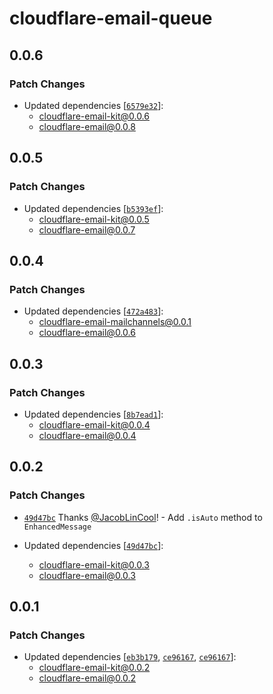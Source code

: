 # cloudflare-email-queue

## 0.0.6

### Patch Changes

-   Updated dependencies [[`6579e32`](https://github.com/JacobLinCool/cloudflare-email-kit/commit/6579e32e017d0981edbcdf18cf6b2923dfd74c19)]:
    -   cloudflare-email-kit@0.0.6
    -   cloudflare-email@0.0.8

## 0.0.5

### Patch Changes

-   Updated dependencies [[`b5393ef`](https://github.com/JacobLinCool/cloudflare-email-kit/commit/b5393ef95ecf1170154d8f42e5992f218f593a6e)]:
    -   cloudflare-email-kit@0.0.5
    -   cloudflare-email@0.0.7

## 0.0.4

### Patch Changes

-   Updated dependencies [[`472a483`](https://github.com/JacobLinCool/cloudflare-email-kit/commit/472a483985c2dbef8bd071b2b4a93f09cb72720a)]:
    -   cloudflare-email-mailchannels@0.0.1
    -   cloudflare-email@0.0.6

## 0.0.3

### Patch Changes

-   Updated dependencies [[`8b7ead1`](https://github.com/JacobLinCool/cloudflare-email-kit/commit/8b7ead1f58a374c6221210af98395729a15ddf3f)]:
    -   cloudflare-email-kit@0.0.4
    -   cloudflare-email@0.0.4

## 0.0.2

### Patch Changes

-   [`49d47bc`](https://github.com/JacobLinCool/cloudflare-email-kit/commit/49d47bc4c4b148991b9ff0e5641e086249b3f90a) Thanks [@JacobLinCool](https://github.com/JacobLinCool)! - Add `.isAuto` method to `EnhancedMessage`

-   Updated dependencies [[`49d47bc`](https://github.com/JacobLinCool/cloudflare-email-kit/commit/49d47bc4c4b148991b9ff0e5641e086249b3f90a)]:
    -   cloudflare-email-kit@0.0.3
    -   cloudflare-email@0.0.3

## 0.0.1

### Patch Changes

-   Updated dependencies [[`eb3b179`](https://github.com/JacobLinCool/cloudflare-email-kit/commit/eb3b1792e41fe12af188635724170a5a4fbb5995), [`ce96167`](https://github.com/JacobLinCool/cloudflare-email-kit/commit/ce9616717f2c1976cd45f93d139584ea2062fa01), [`ce96167`](https://github.com/JacobLinCool/cloudflare-email-kit/commit/ce9616717f2c1976cd45f93d139584ea2062fa01)]:
    -   cloudflare-email-kit@0.0.2
    -   cloudflare-email@0.0.2
